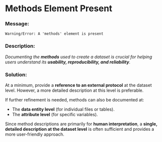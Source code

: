 # Methods Element Present

### Message:

```
Warning/Error: A 'methods' element is present
```


### Description:

_Documenting the **methods** used to create a dataset is crucial for helping users understand its **usability, reproducibility, and reliability**._

### Solution:

At a minimum, provide a **reference to an external protocol** at the dataset level. However, a more detailed description at this level is preferable.  

If further refinement is needed, methods can also be documented at:  
- The **data entity level** (for individual files or tables).  
- The **attribute level** (for specific variables).  

Since method descriptions are primarily for **human interpretation**, a **single, detailed description at the dataset level** is often sufficient and provides a more user-friendly approach.
